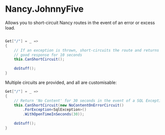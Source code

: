 # Nancy.JohnnyFive
Allows you to short-circuit Nancy routes in the event of an error or excess load.

```csharp

Get["/"] = _ => 
{
    // If an exception is thrown, short-circuits the route and returns the last
    // good response for 10 seconds
    this.CanShortCircuit();
    
    doStuff();
}
```

Multiple circuits are provided, and all are customisable:

```csharp
Get["/"] = _ => 
{
    // Return 'No Content' for 30 seconds in the event of a SQL Exception
    this.CanShortCircuit(new NoContentOnErrorCircuit()
        .ForException<SqlException>()
        .WithOpenTimeInSeconds(30));
    
    doStuff();
}
```
